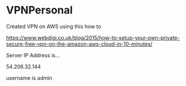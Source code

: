 # VPNPersonal

Created VPN on AWS using this how to

https://www.webdigi.co.uk/blog/2015/how-to-setup-your-own-private-secure-free-vpn-on-the-amazon-aws-cloud-in-10-minutes/

Server IP Address is...

54.206.32.144

username is admin 
